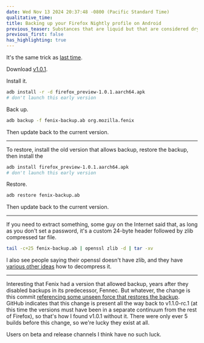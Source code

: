 ```yaml
---
date: Wed Nov 13 2024 20:37:48 -0800 (Pacific Standard Time)
qualitative_time: 
title: Backing up your Firefox Nightly profile on Android
previous_teaser: Substances that are liquid but that are considered dry
previous_first: false
has_highlighting: true
---
```

It's the same trick as [last time](/2015/11/10/fennec.html).

Download [v1.0.1](https://github.com/mozilla-mobile/fenix/releases/tag/v1.0.1).

Install it.

```sh
adb install -r -d firefox_preview-1.0.1.aarch64.apk
# don't launch this early version
```

Back up.

```sh
adb backup -f fenix-backup.ab org.mozilla.fenix
```

Then update back to the current version.

---

To restore, install the old version that allows backup, restore the backup, then install the 

```sh
adb install firefox_preview-1.0.1.aarch64.apk
# don't launch this early version
```

Restore.

```sh
adb restore fenix-backup.ab
```

Then update back to the current version.

---

If you need to extract something, some guy on the Internet said that, as long as you don't set a password, it's a custom 24-byte header followed by zlib compressed tar file.

```sh
tail -c+25 fenix-backup.ab | openssl zlib -d | tar -xv
```

I also see people saying their openssl doesn't have zlib, and they have [various other ideas](https://unix.stackexchange.com/q/22834) how to decompress it.

---

Interesting that Fenix had a version that allowed backup, years after they disabled backups in its predecessor, Fennec.
But whatever, the change is this commit [referencing some unseen force that restores the backup](https://github.com/mozilla-mobile/fenix/commit/badf79da48222b0249732f9a8f8c257875ee8d18).
GitHub indicates that this change is present all the way back to v1.1.0-rc.1 (at this time the versions must have been in a separate continuum from the rest of Firefox), so that's how I found v1.0.1 without it.
There were only ever 5 builds before this change, so we're lucky they exist at all.

Users on beta and release channels I think have no such luck.
